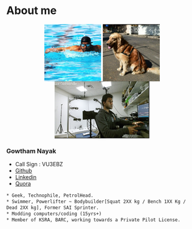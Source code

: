 # About me
<p align="center">
  <img src="docs/images/swim.bmp" align="center" width="150" height ="150" title="Gowtham nayak">
 <img src="docs/images/sw_github.png" align="center" width="150" height ="150" title="Gowtham nayak">
  <img src="docs/images/vr_labs_gowtham.png" align="center" width="250" height ="150" title="Gowtham nayak">
  </p>

### Gowtham Nayak

* Call Sign : VU3EBZ
* [Github](https://github.com/thefr33radical)
* [Linkedin](https://www.linkedin.com/in/gowt1ham/)
* [Quora](https://www.quora.com/profile/Gowtham-Nayak-7)

```
* Geek, Technophile, PetrolHead.
* Swimmer, Powerlifter ~ Bodybuilder[Squat 2XX kg / Bench 1XX Kg / Dead 2XX kg], Former SAI Sprinter.
* Modding computers/coding (15yrs+)
* Member of KSRA, BARC, working towards a Private Pilot License.

```

